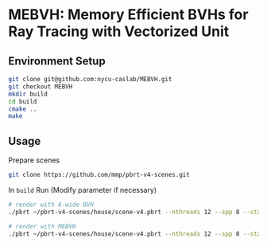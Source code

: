# MEBVH: Memory Efficient BVHs for Ray Tracing with Vectorized Unit

## Environment Setup
```bash
git clone git@github.com:nycu-caslab/MEBVH.git
git checkout MEBVH
mkdir build
cd build
cmake ..
make 
```

## Usage
Prepare scenes
```bash
git clone https://github.com/mmp/pbrt-v4-scenes.git
```
In `build` Run (Modify parameter if necessary)
```bash
# render with 6-wide BVH
./pbrt ~/pbrt-v4-scenes/house/scene-v4.pbrt --nthreads 12 --spp 8 --stats --wbvh

# render with MEBVH 
./pbrt ~/pbrt-v4-scenes/house/scene-v4.pbrt --nthreads 12 --spp 8 --stats --mebvh
```

